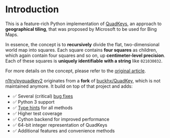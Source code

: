 # Introduction
This is a feature-rich Python implementation of [QuadKeys](https://docs.microsoft.com/en-us/bingmaps/articles/bing-maps-tile-system), an approach to **geographical tiling**, that was proposed by Microsoft to be used for Bing Maps.

In essence, the concept is to **recursively** divide the flat, two-dimensional world map into squares. Each square contains **four squares** as children, which again contain four squares and so on, up **centimeter-level precision**. Each of these squares is **uniquely identifiable with a string** like `021030032`.

For more details on the concept, please refer to the [original article](https://docs.microsoft.com/en-us/bingmaps/articles/bing-maps-tile-system).

[n1try/pyquadkey2](https://github.com/n1try/pyquadkey2) originates from a **fork** of [buckhx/QuadKey](https://github.com/buckhx/QuadKey), which is not maintained anymore. It build on top of that project and adds:

* ✅ Several (critical) [bug fixes](https://github.com/buckhx/QuadKey/pull/15)
* ✅ Python 3 support
* ✅ [Type hints](https://docs.python.org/3.6/library/typing.html) for all methods
* ✅ Higher test coverage
* ✅ Cython backend for improved performance
* ✅ 64-bit integer representation of QuadKeys
* ✅ Additional features and convenience methods
